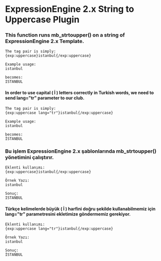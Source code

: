 # ExpressionEngine 2.x String to Uppercase Plugin


### This function runs mb_strtoupper() on a string of ExpressionEngine 2.x Template.
```
The tag pair is simply:
{exp:uppercase}istanbul{/exp:uppercase}

Example usage:
istanbul

becomes:
ISTANBUL
```


#### In order to use capital ( İ ) letters correctly in Turkish words, we need to send lang="tr" parameter to our club.
```
The tag pair is simply:
{exp:uppercase lang="tr"}istanbul{/exp:uppercase}

Example usage:
istanbul

becomes:
İSTANBUL
```



### Bu işlem ExpressionEngine 2.x şablonlarında mb_strtoupper() yönetimini çalıştırır.
```
Eklenti kullanımı:
{exp:uppercase}istanbul{/exp:uppercase}

Örnek Yazı:
istanbul

Sonuç:
ISTANBUL
```

#### Türkçe kelimelerde büyük ( İ ) harfini doğru şekilde kullanabilmemiz için lang="tr" parametresini ekletimize göndermemiz gerekiyor.
```
Eklenti kullanımı:
{exp:uppercase lang="tr"}istanbul{/exp:uppercase}

Örnek Yazı:
istanbul

Sonuç:
İSTANBUL
```
